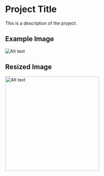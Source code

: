 # Project Title

This is a description of the project.

## Example Image

![Alt text](images/example.png)

## Resized Image

<img src="images/group_pic.png" alt="Alt text" width="300"/>
